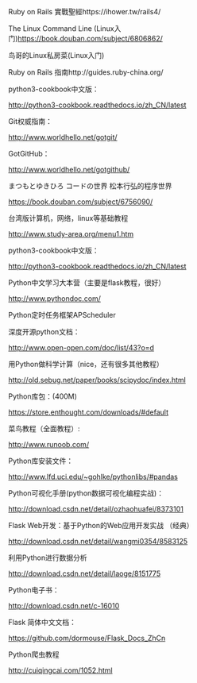 
Ruby on Rails 實戰聖經https://ihower.tw/rails4/

The Linux Command Line (Linux入门)https://book.douban.com/subject/6806862/

鸟哥的Linux私房菜(Linux入门)

Ruby on Rails 指南http://guides.ruby-china.org/

python3-cookbook中文版：

http://python3-cookbook.readthedocs.io/zh_CN/latest

Git权威指南：

http://www.worldhello.net/gotgit/

GotGitHub：

http://www.worldhello.net/gotgithub/

まつもとゆきひろ コードの世界
松本行弘的程序世界

https://book.douban.com/subject/6756090/

台湾版计算机，网络，linux等基础教程

http://www.study-area.org/menu1.htm

​python3-cookbook中文版：

http://python3-cookbook.readthedocs.io/zh_CN/latest

Python中文学习大本营（主要是flask教程，很好）

http://www.pythondoc.com/

Python定时任务框架APScheduler

​深度开源python文档：

http://www.open-open.com/doc/list/43?o=d

用Python做科学计算（nice，还有很多其他教程）

http://old.sebug.net/paper/books/scipydoc/index.html

Python库包：(400M)

https://store.enthought.com/downloads/#default

菜鸟教程（全面教程）:

http://www.runoob.com/

Python库安装文件：

http://www.lfd.uci.edu/~gohlke/pythonlibs/#pandas

Python可视化手册(python数据可视化编程实战)：

http://download.csdn.net/detail/ozhaohuafei/8373101

​Flask Web开发：基于Python的Web应用开发实战  （经典）

http://download.csdn.net/detail/wangmi0354/8583125

利用Python进行数据分析

http://download.csdn.net/detail/laoge/8151775

Python电子书：

http://download.csdn.net/c-16010

Flask 简体中文文档：

https://github.com/dormouse/Flask_Docs_ZhCn

Python爬虫教程

http://cuiqingcai.com/1052.html
